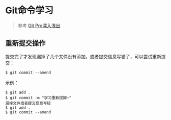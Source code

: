 # Git命令学习
> 参考 [Git Pro深入浅出](https://blog.csdn.net/ligang2585116/article/details/51707318)

## 重新提交操作
提交完了才发现漏掉了几个文件没有添加，或者提交信息写错了，可以尝试重新提交：
    
    $ git commit --amend

示例：

    $ git add .
    $ git commit -m "学习重新提脚~"
    漏掉文件或者提交信息写错
    $ git add .
    $ git commit --amend      